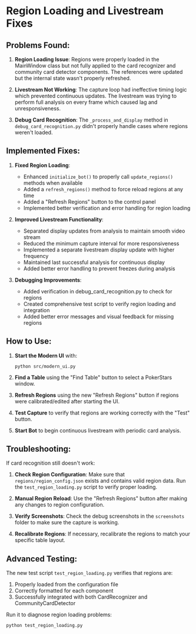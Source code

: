 # Region Loading and Livestream Fixes

## Problems Found:

1. **Region Loading Issue**: Regions were properly loaded in the MainWindow class but not fully applied to the card recognizer and community card detector components. The references were updated but the internal state wasn't properly refreshed.

2. **Livestream Not Working**: The capture loop had ineffective timing logic which prevented continuous updates. The livestream was trying to perform full analysis on every frame which caused lag and unresponsiveness.

3. **Debug Card Recognition**: The `_process_and_display` method in `debug_card_recognition.py` didn't properly handle cases where regions weren't loaded.

## Implemented Fixes:

1. **Fixed Region Loading**:
   - Enhanced `initialize_bot()` to properly call `update_regions()` methods when available
   - Added a `refresh_regions()` method to force reload regions at any time
   - Added a "Refresh Regions" button to the control panel
   - Implemented better verification and error handling for region loading

2. **Improved Livestream Functionality**:
   - Separated display updates from analysis to maintain smooth video stream
   - Reduced the minimum capture interval for more responsiveness
   - Implemented a separate livestream display update with higher frequency
   - Maintained last successful analysis for continuous display
   - Added better error handling to prevent freezes during analysis

3. **Debugging Improvements**:
   - Added verification in debug_card_recognition.py to check for regions
   - Created comprehensive test script to verify region loading and integration
   - Added better error messages and visual feedback for missing regions

## How to Use:

1. **Start the Modern UI** with:
   ```
   python src/modern_ui.py
   ```

2. **Find a Table** using the "Find Table" button to select a PokerStars window.

3. **Refresh Regions** using the new "Refresh Regions" button if regions were calibrated/edited after starting the UI.

4. **Test Capture** to verify that regions are working correctly with the "Test" button.

5. **Start Bot** to begin continuous livestream with periodic card analysis.

## Troubleshooting:

If card recognition still doesn't work:

1. **Check Region Configuration**: Make sure that `regions/region_config.json` exists and contains valid region data.
   Run the `test_region_loading.py` script to verify proper loading.

2. **Manual Region Reload**: Use the "Refresh Regions" button after making any changes to region configuration.

3. **Verify Screenshots**: Check the debug screenshots in the `screenshots` folder to make sure the capture is working.

4. **Recalibrate Regions**: If necessary, recalibrate the regions to match your specific table layout.

## Advanced Testing:

The new test script `test_region_loading.py` verifies that regions are:
1. Properly loaded from the configuration file
2. Correctly formatted for each component
3. Successfully integrated with both CardRecognizer and CommunityCardDetector

Run it to diagnose region loading problems:

```
python test_region_loading.py
```
